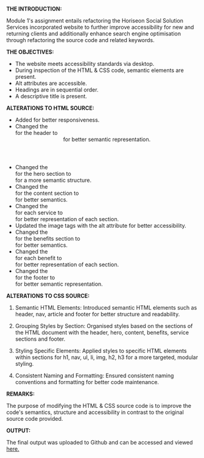 **THE INTRODUCTION:**

Module 1's assignment entails refactoring the Horiseon Social Solution Services incorporated website to further improve accessibility for new and returning clients and additionally enhance search engine optimisation through refactoring the source code and related keywords.

**THE OBJECTIVES:**

- The website meets accessibility standards via desktop.
- During inspection of the HTML & CSS code, semantic elements are present.
- Alt attributes are accessible.
- Headings are in sequential order.
- A descriptive title is present.

**ALTERATIONS TO HTML SOURCE:**

- Added <meta name="viewport" content="width=device-width, initial-scale=1.0"> for better responsiveness.
- Changed the <div> for the header to <header> for better semantic representation.
- Changed the <div> for the hero section to <section> for a more semantic structure.
- Changed the <div> for the content section to <section> for better semantics.
- Changed the <div> for each service to <article> for better representation of each section.
- Updated the image tags with the alt attribute for better accessibility.
- Changed the <div> for the benefits section to <section> for better semantics.
- Changed the <div> for each benefit to <article> for better representation of each section.
- Changed the <div> for the footer to <footer> for better semantic representation.

**ALTERATIONS TO CSS SOURCE:**

1) Semantic HTML Elements:
Introduced semantic HTML elements such as header, nav, article and footer for better structure and readability.

2) Grouping Styles by Section:
Organised styles based on the sections of the HTML document with the header, hero, content, benefits, service sections and footer.

3) Styling Specific Elements:
Applied styles to specific HTML elements within sections for h1, nav, ul, li, img, h2, h3 for a more targeted, modular styling.

4) Consistent Naming and Formatting:
Ensured consistent naming conventions and formatting for better code maintenance.

**REMARKS:**

The purpose of modifying the HTML & CSS source code is to improve the code's semantics, structure and accessibility in contrast to the original source code provided.

**OUTPUT:**

The final output was uploaded to Github and can be accessed and viewed <a href="https://andrewdottee.github.io/1st-module-assignment-code-refactoring/">here.</a>
